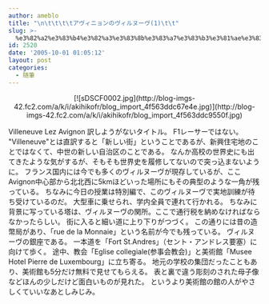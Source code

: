 ```yaml
---
author: ameblo
title: "\n\t\t\t\tアヴィニョンのヴィルヌーヴ(1)\t\t"
slug: >-
  %e3%82%a2%e3%83%b4%e3%82%a3%e3%83%8b%e3%83%a7%e3%83%b3%e3%81%ae%e3%83%b4%e3%82%a3%e3%83%ab%e3%83%8c%e3%83%bc%e3%83%b41
id: 2520
date: '2005-10-01 01:05:12'
layout: post
categories:
  - 随筆
---
```


<div align="center">[![sDSCF0002.jpg](http://blog-imgs-42.fc2.com/a/k/i/akihikofr/blog_import_4f563ddc67e4e.jpg)](http://blog-imgs-42.fc2.com/a/k/i/akihikofr/blog_import_4f563ddc9550f.jpg)</div>

Villeneuve Lez Avignon 訳しようがないタイトル。 F1レーサーではない。 "Villeneuve"とは直訳すると「新しい街」ということであるが、新興住宅地のことではなくて、中世の新しい自治区のことである。 なんか高校の世界史にも出てきたような気がするが、そもそも世界史を履修してないので突っ込まないように。 フランス国内には今でも多くのヴィルヌーヴが現存しているが、ここAvignon中心部から北北西に5kmほどいった場所にもその典型のような一角が残っている。 ちなみに今日の授業は特別編で、このヴィルヌーヴで実地訓練が待ち受けているのだ。 大型車に乗せられ、学内全員で連れて行かれる。 ちなみに背景に写っている塔は、ヴィルヌーヴの関所。ここで通行税を納めなければならなかったらしい。 街に入ると細い道に上り下りがつづく。 この通りには昔の造幣局があり、「rue de la Monnaie」という名前が今でも残っている。 ヴィルヌーヴの銀座である。 一本道を「Fort St.Andres」（セント・アンドレス要塞）に向けて歩く。 途中、教会「Eglise collegiale(参事会教会)」と美術館「Musee Hotel Pierre de Luxembourg」に立ち寄る。 地元の学校の集団だったこともあり、美術館も5分だけ無料で見せてもらえる。 表と裏で違う彫刻のされた母子像などほんの少しだけど面白いものが見れた。 というより美術館の館の人がやさしくていいなあとしみじみ。